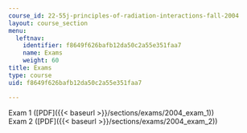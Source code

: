 ```yaml
---
course_id: 22-55j-principles-of-radiation-interactions-fall-2004
layout: course_section
menu:
  leftnav:
    identifier: f8649f626bafb12da50c2a55e351faa7
    name: Exams
    weight: 60
title: Exams
type: course
uid: f8649f626bafb12da50c2a55e351faa7

---
```


Exam 1 ([PDF]({{< baseurl >}}/sections/exams/2004_exam_1))  
Exam 2 ([PDF]({{< baseurl >}}/sections/exams/2004_exam_2))